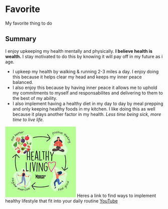 # Favorite
My favorite thing to do 
## Summary 
I enjoy upkeeping my health mentally and physically. **I believe health is wealth.** I stay motivated to do this by knowing it will pay off in my future as i age. 
- I upkeep my health by walking & running 2-3 miles a day. I enjoy doing this because it helps clear my head and keeps my inner peace balanced.
- I also enjoy this because by having inner peace it allows me to uphold my commitments to myself and responsabilites and delivering to them to the best of my ability.
- I also implement having a healthy diet in my day to day by meal prepping and only keeping healthy foods in my kitchen. I like doing this as well because it plays another factor in my health. *Less time being sick, more time to live life.*
   
![Healthy](Healthy.jpg)
Heres a link to find ways to implement healthy lifestyle that fit into your daily routine 
[YouTube](https://www.youtube.com/)
